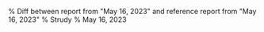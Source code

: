 % Diff between report from "May 16, 2023" and reference report from "May 16, 2023"
% Strudy
% May 16, 2023


